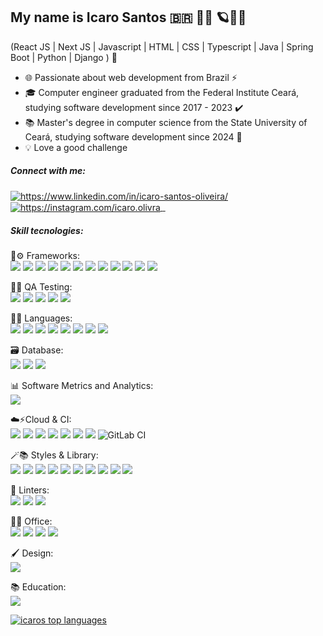  ## My name is Icaro Santos 🇧🇷  🧑‍🚀  🪐🌃🔭
 (React JS | Next JS | Javascript | HTML | CSS | Typescript | Java | Spring Boot | Python | Django ) 🚀
- 🌐 Passionate about web development from Brazil ⚡  
- 🎓 Computer engineer graduated from the Federal Institute Ceará, studying software development since 2017 - 2023 ✔️
- 📚 Master's degree in computer science from the State University of Ceará, studying software development since 2024 🚀
- 💡 Love a good challenge

<h5 align="left">Connect with me:</h5>
<p align="left">
 <a href="https://linkedin.com/in/icaro-santos-oliveira/" target="blank">
  <img align="center" src="https://img.shields.io/badge/LinkedIn-0077B5?style=for-the-badge&logo=linkedin&logoColor=white" alt="https://www.linkedin.com/in/icaro-santos-oliveira/"  />
 </a>
 <a href="https://instagram.com/icaro.olivra" target="blank">
  <img align="center" src="https://img.shields.io/badge/Instagram-E4405F?style=for-the-badge&logo=instagram&logoColor=white" alt="https://instagram.com/icaro.olivra" />
 </a>
 <a href="" target="blank">
  <img align="center" src="https://img.shields.io/badge/orcid-A6CE39?style=for-the-badge&logo=orcid&logoColor=white" alt="" />
 </a>
 <a href="" target="blank">
  <img align="center" src="https://img.shields.io/badge/Research_Gate-00CCBB.svg?&style=for-the-badge&logo=ResearchGate&logoColor=white" alt="" />
 </a>
</p>

<h5 align="left">Skill tecnologies:</h5>
<p align="left">
 
  🚀⚙️ Frameworks:     
  <img src="https://img.shields.io/badge/React-20232A?style=for-the-badge&logo=react&logoColor=61DAFB"/>
  <img src="https://img.shields.io/badge/Spring_Boot-6DB33F?style=for-the-badge&logo=spring-boot&logoColor=white"/>
  <img src="https://img.shields.io/badge/Spring-6DB33F?style=for-the-badge&logo=spring&logoColor=white"/>
  <img src="https://img.shields.io/badge/Swagger-85EA2D?style=for-the-badge&logo=Swagger&logoColor=white"/>
  <img src="https://img.shields.io/badge/Django-092E20?style=for-the-badge&logo=django&logoColor=white"/>
  <img src="https://img.shields.io/badge/Flask-000000?style=for-the-badge&logo=flask&logoColor=white"/>
  <img src="https://img.shields.io/badge/nextjs-00599C?style=for-the-badge&logo=next.js&logoColor=white"/>
  <img src="https://img.shields.io/badge/Node.js-43853D?style=for-the-badge&logo=node.js&logoColor=white"/>
  <img src="https://img.shields.io/badge/gradle-02303A?style=for-the-badge&logo=gradle&logoColor=white"/>
  <img src="https://img.shields.io/badge/Insomnia-5849be?style=for-the-badge&logo=Insomnia&logoColor=white"/>
  <img src="https://img.shields.io/badge/Postman-FF6C37?style=for-the-badge&logo=Postman&logoColor=white"/>
  <img src="https://img.shields.io/badge/C-00599C?style=for-the-badge&logo=c&logoColor=white"/>

  🤖🧪 QA Testing:  
  <img src="https://img.shields.io/badge/Playwright-45ba4b?style=for-the-badge&logo=Playwright&logoColor=white"/>
  <img src="https://img.shields.io/badge/Junit5-25A162?style=for-the-badge&logo=junit5&logoColor=white"/>
  <img src="https://img.shields.io/badge/selenium-239120?style=for-the-badge&logo=selenium&logoColor=white"/>
  <img src="https://img.shields.io/badge/Cypress-17202C?style=for-the-badge&logo=cypress&logoColor=white"/>
  <img src="https://img.shields.io/badge/jmeter-1287B1?style=for-the-badge&logo=apache&logoColor=white"/>

  👩‍💻 Languages:  
  <img src="https://img.shields.io/badge/Python-FFD43B?style=for-the-badge&logo=python&logoColor=blue"/>
  <img src="https://img.shields.io/badge/Java-ED8B00?style=for-the-badge&logo=openjdk&logoColor=white"/>
  <img src="https://img.shields.io/badge/json-5E5C5C?style=for-the-badge&logo=json&logoColor=white"/>
  <img src="https://img.shields.io/badge/JavaScript-F7DF1E?style=for-the-badge&logo=javascript&logoColor=black"/>
  <img src="https://img.shields.io/badge/TypeScript-007ACC?style=for-the-badge&logo=typescript&logoColor=white"/>
  <img src="https://img.shields.io/badge/C-00599C?style=for-the-badge&logo=c&logoColor=white"/>
  <img src="https://img.shields.io/badge/HTML5-E34F26?style=for-the-badge&logo=html5&logoColor=white"/>
  <img src="https://img.shields.io/badge/CSS3-1572B6?style=for-the-badge&logo=css3&logoColor=white"/>

  🗃️ Database:  
  <img src="https://img.shields.io/badge/PostgreSQL-316192?style=for-the-badge&logo=postgresql&logoColor=white"/>
  <img src="https://img.shields.io/badge/dbeaver-382923?style=for-the-badge&logo=dbeaver&logoColor=white"/>
  <img src="https://img.shields.io/badge/Sqlite-003B57?style=for-the-badge&logo=sqlite&logoColor=white"/>

  📊 Software Metrics and Analytics:  
  <img src="https://img.shields.io/badge/Grafana-F2F4F9?style=for-the-badge&logo=grafana&logoColor=orange&labelColor=F2F4F9"/>

  ☁️⚡Cloud & CI:  
  <img src="https://img.shields.io/badge/Amazon_AWS-232F3E?style=for-the-badge&logo=amazon-aws&logoColor=white"/>
  <img src="https://img.shields.io/badge/Azure_DevOps-0078D7?style=for-the-badge&logo=azure-devops&logoColor=white"/>
  <img src="https://img.shields.io/badge/docker-1572B6?style=for-the-badge&logo=docker&logoColor=white"/>
  <img src="https://img.shields.io/badge/Podman-892CA0?style=for-the-badge&logo=podman&logoColor=white"/>
  <img src="https://img.shields.io/badge/Vercel-000000?style=for-the-badge&logo=vercel&logoColor=white"/>
  <img src="https://img.shields.io/badge/Docker%20Compose-2496ED?style=for-the-badge&logo=docker&logoColor=white"/>
  <img src="https://img.shields.io/badge/GitLab-330F63?style=for-the-badge&logo=gitlab&logoColor=white"/>
  ![GitLab CI](https://img.shields.io/badge/gitlab%20ci-%23181717.svg?style=for-the-badge&logo=gitlab&logoColor=white)

  🪄📚 Styles & Library:  
  <img src="https://img.shields.io/badge/Pydantic-E92063?style=for-the-badge&logo=Pydantic&logoColor=white"/>
  <img src="https://img.shields.io/badge/Material--UI-0081CB?style=for-the-badge&logo=material-ui&logoColor=white"/>
  <img src="https://img.shields.io/badge/Tailwind_CSS-38B2AC?style=for-the-badge&logo=tailwind-css&logoColor=white"/>
  <img src="https://img.shields.io/badge/Bootstrap-563D7C?style=for-the-badge&logo=bootstrap&logoColor=white"/>
  <img src="https://img.shields.io/badge/Chart%20js-FF6384?style=for-the-badge&logo=chartdotjs&logoColor=white"/>
  <img src="https://img.shields.io/badge/Chocolatey-80B5E3?style=for-the-badge&logo=chocolatey&logoColor=fff"/>
  <img src="https://img.shields.io/badge/conda-342B029.svg?&style=for-the-badge&logo=anaconda&logoColor=white"/>
  <img src="https://img.shields.io/badge/Jupyter-F37626.svg?&style=for-the-badge&logo=Jupyter&logoColor=white"/>
  <img src="https://img.shields.io/badge/JWT-000000?style=for-the-badge&logo=JSON%20web%20tokens&logoColor=white"/>
  <img src="https://img.shields.io/badge/Yarn-2C8EBB?style=for-the-badge&logo=yarn&logoColor=white"/>

  🔬 Linters:  
  <img src="https://img.shields.io/badge/eslint-3A33D1?style=for-the-badge&logo=eslint&logoColor=white"/>
  <img src="https://img.shields.io/badge/prettier-1A2C34?style=for-the-badge&logo=prettier&logoColor=F7BA3E"/>
  <img src="https://img.shields.io/badge/SonarLint-CB2029?style=for-the-badge&logo=sonarlint&logoColor=white"/>

  👨‍💻 Office:  
  <img src="https://img.shields.io/badge/Miro-F7C922?style=for-the-badge&logo=Miro&logoColor=050036"/>
  <img src="https://img.shields.io/badge/Notion-000000?style=for-the-badge&logo=notion&logoColor=white"/>
  <img src="https://img.shields.io/badge/Overleaf-47A141?style=for-the-badge&logo=Overleaf&logoColor=white"/>
  <img src="https://img.shields.io/badge/Trello-0052CC?style=for-the-badge&logo=trello&logoColor=white"/>

  🖌️ Design:  
  <img src="https://img.shields.io/badge/Figma-F24E1E?style=for-the-badge&logo=figma&logoColor=white"/>

  📚 Education:  
  <img src="https://img.shields.io/badge/Duolingo-58CC02?style=for-the-badge&logo=Duolingo&logoColor=white"/>
</p>

<!-- GITHUB STATUS -->
<div align="left">
  
  [![icaros top languages](https://github-readme-stats.vercel.app/api/top-langs/?username=icar0s&theme=radical)](https://github.com/anuraghazra/github-readme-stats)
  

<!-- TEMAS: dark, radical, merko, gruvbox, tokyonight, onedark, cobalt, synthwave, highcontrast, dracula

<div align="center">
  <img width="180em" src="https://github-readme-stats.vercel.app/api/top-langs/?username=icar0s&layout=compact&langs_count=10&theme=dracula"/>-->
